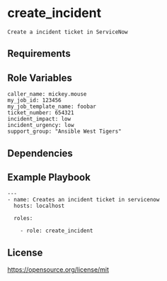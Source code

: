 create_incident
=========
```
Create a incident ticket in ServiceNow
```
Requirements
------------

Role Variables
--------------
```
caller_name: mickey.mouse
my_job_id: 123456
my_job_template_name: foobar
ticket_number: 654321
incident_impact: low
incident_urgency: low
support_group: "Ansible West Tigers"
```
Dependencies
------------

Example Playbook
----------------
```
---
- name: Creates an incident ticket in servicenow
  hosts: localhost

  roles:

    - role: create_incident
```
License
-------

https://opensource.org/license/mit
